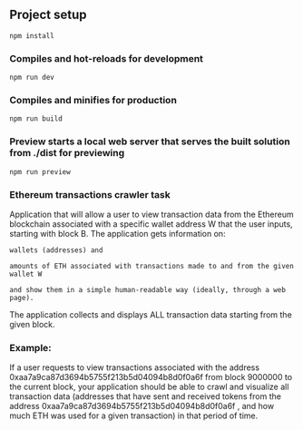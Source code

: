 ## Project setup
```
npm install
```

### Compiles and hot-reloads for development
```
npm run dev
```

### Compiles and minifies for production
```
npm run build
```

### Preview starts a local web server that serves the built solution from ./dist for previewing
```
npm run preview
```

### Ethereum transactions crawler task

Application that will allow a user to view transaction
data from the Ethereum blockchain associated with a specific wallet address W
that the user inputs, starting with block B.
The application gets information on:
    
    wallets (addresses) and 

    amounts of ETH associated with transactions made to and from the given wallet W

    and show them in a simple human-readable way (ideally, through a web page). 

The application collects and displays ALL transaction data starting from the given block.

### Example: 

If a user requests to view transactions associated with the address 0xaa7a9ca87d3694b5755f213b5d04094b8d0f0a6f from block 9000000 to the current block, your application should be able to crawl and visualize all transaction data (addresses that have sent and received tokens from the address 0xaa7a9ca87d3694b5755f213b5d04094b8d0f0a6f , and how much ETH was used for a given transaction) in that period of time.
